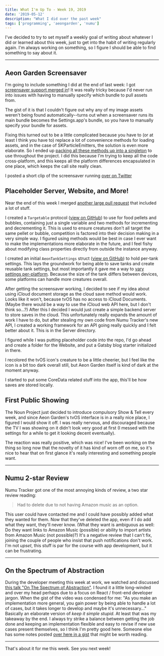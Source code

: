 ```yaml
---
title: What I'm Up To - Week 19, 2019
date: '2019-05-12'
description: "What I did over the past week"
tags: ['programming', 'aeongarden', 'numu']
---
```


I've decided to try to set myself a weekly goal of writing about whatever I did or learned about this week, just to get into the habit of writing regularly again. I'm always working on something, so I figure I should be able to find something to say about it.

---

## Aeon Garden Screensaver

I'm going to include something I did at the end of last week: I got [screensaver support merged in](https://github.com/amiantos/aeongarden/commit/13bf01555bdae2b2b35657b9bcc83f0449b380e8)! It was really tricky because I'd never run into issues with having to manually specify which bundle to pull assets from.

The gist of it is that I couldn't figure out why any of my image assets weren't being found automatically--turns out when a screensaver runs its main bundle becomes the Settings.app's bundle, so you have to manually specify your bundle for assets.

Fixing this turned out to be a little complicated because you have to (or at least I think you have to) replace a lot of convenience methods for loading assets, and in the case of SKParticleEmitters, the solution is even more elaborate. So I ended up [packing all these methods up into a singleton](https://github.com/amiantos/aeongarden/blob/13bf01555bdae2b2b35657b9bcc83f0449b380e8/Aeon%20Garden%20Shared/Utilities/AeonAssetGrabber.swift) to use throughout the project. I did this because I'm trying to keep all the code cross-platform, and this keeps all the platform differences encapsulated in one place, which keeps the call site really clean.

I posted a short clip of the screensaver running [over on Twitter](https://twitter.com/amiantos/status/1125185082623311872)

## Placeholder Server, Website, and More!

Near the end of this week I merged [another large pull request](https://github.com/amiantos/aeongarden/pull/21) that included a lot of stuff.

I created a `Targetable` protocol ([view on GitHub](https://github.com/amiantos/aeongarden/blob/3749a15b08c5cb6fe8e6b2fa1660374728822e3c/Aeon%20Garden%20Shared/Nodes/AeonNodeProtocols.swift#L27)) to use for food pellets and bubbles, containing just a single variable and two methods for incrementing and decrementing it. This is used to ensure creatures don't all target the same pellet or bubble, competition is factored into their decision making in a very simple way. I figured using methods would be best in case I ever want to make the implementations more elaborate in the future, and I feel fishy about modifying class properties directly from outside the instance anyway.

I created an initial `AeonTankSettings` struct ([view on GitHub](https://github.com/amiantos/aeongarden/blob/13bf01555bdae2b2b35657b9bcc83f0449b380e8/Aeon%20Garden%20Shared/Scenes/AeonTankSettings.swift#L14)) to hold per-tank settings. This lays the groundwork for being able to save tanks and create reusable tank settings, but most importantly it gave me a way to [vary settings per-platform](https://github.com/amiantos/aeongarden/blob/3749a15b08c5cb6fe8e6b2fa1660374728822e3c/Aeon%20Garden%20Shared/Views/AeonViewController.swift#L23). Because the size of the tank differs between devices, some platforms can handle more creatures overall.

After getting the screensaver working, I decided to see if my idea about using iCloud document storage as the cloud save method would work. Looks like it won't, because tvOS has no access to iCloud Documents. (Maybe there would be a way to use the iCloud web API here, but I don't think so...?) After this I decided I would just create a simple backend server to store saves in the cloud. This unfortunately really expands the amount of work I have to do, but after stealing my own code from Numu Tracker's new API, I created a working framework for an API going really quickly and I felt better about it. This is in the Server directory.

I figured while I was putting placeholder code into the repo, I'd go ahead and create a folder for the Website, and put a Gatsby blog starter initialized in there.

I recolored the tvOS icon's creature to be a little cheerier, but I feel like the icon is a bit too dark overall still, but Aeon Garden itself is kind of dark at the moment anyway.

I started to put some CoreData related stuff into the app, this'll be how saves are stored locally.

## First Public Showing

The Noun Project just decided to introduce compulsory Show & Tell every week, and since Aeon Garden's tvOS interface is in a really nice place, I figured I would show it off. I was really nervous, and discouraged because the TV I was showing on it didn't look very good at first (I messed with the settings for a while to get it looking decent eventually). 

The reaction was really positive, which was nice! I've been working on the thing so long now that the novelty of it has kind of worn off on me, so it's nice to hear that on first glance it's really interesting and something people want.

---

## Numu 2-star Review

Numu Tracker got one of the most annoying kinds of review, a two star review reading:

> Had to delete due to not having Amazon music as an option.

This user could have contacted me and I could have possibly added what they wanted for them. Now that they've deleted the app, even if I do add what they want, they'll never know. (What they want is ambiguous as well: Do they want links to Amazon Music (possible) or ability to import artists from Amazon Music (not possible)?) It's a negative review that I can't fix, joining the couple of people who insist that push notifications don't work. I'm not _upset_, this stuff is par for the course with app development, but it can be frustrating.

---

## On the Spectrum of Abstraction 

During the developer meeting this week at work, we watched and discussed [this talk "On The Spectrum of Abstraction"](https://www.youtube.com/watch?v=mVVNJKv9esE). I found it a little long-winded and over my head perhaps due to a focus on React / front-end developer jargon. When the gist of the video was condensed for me: "As you make an implementation more general, you gain power by being able to handle a lot of cases, but it takes longer to develop and maybe it's unnecessary..." Basically an elaborate version of _keep it simple stupid_. At least that was my takeaway by the end. I always try strike a balance between getting the job done and keeping an implementation flexible and easy to revise if new use cases present themselves, so I think I'm pretty good here. Someone else has some notes posted [over here in a gist](https://gist.github.com/markerikson/02d5846040a1bf4a02147990df3c3599) that might be worth reading.

---

That's about it for me this week. See you next week!

